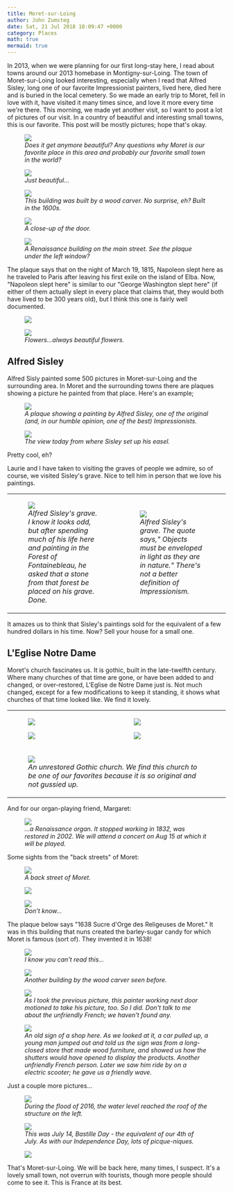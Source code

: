 ```yaml
---
title: Moret-sur-Loing
author: John Zumsteg
date: Sat, 21 Jul 2018 18:09:47 +0000
category: Places
math: true
mermaid: true
---
```

In 2013, when we were planning for our first long-stay here, I read about towns around our 2013 homebase in Montigny-sur-Loing. The town of Moret-sur-Loing looked interesting, especially when I read that Alfred Sisley, long one of our favorite Impressionist painters, lived here, died here and is buried in the local cemetery. So we made an early trip to Moret, fell in love with it, have visited it many times since, and love it more every time we're there. This morning, we made yet another visit, so I want to post a lot of pictures of our visit. In a country of beautiful and interesting small towns, this is our favorite. This post will be mostly pictures; hope that's okay.

<figure>
	<img src="{{site.url}}/assets/images/2018/07/DSC05396.jpg"/>
	<figcaption><em>Does it get anymore beautiful? Any questions why Moret is our favorite place in this area and probably our favorite small town in the world?</em></figcaption>
</figure>



<figure>
	<img src="{{site.url}}/assets/images/2018/07/DSC05580.jpg"/>
	<figcaption><em>Just beautiful...</em></figcaption>
</figure>



<figure>
	<img src="{{site.url}}/assets/images/2018/07/DSC05494.jpg"/>
	<figcaption><em>This building was built by a wood carver. No surprise, eh? Built in the 1600s.</em></figcaption>
</figure>



<figure>
	<img src="{{site.url}}/assets/images/2018/07/DSC05493.jpg"/>
	<figcaption><em>A close-up of the door.</em></figcaption>
</figure>



<figure>
	<img src="{{site.url}}/assets/images/2018/07/DSC05498.jpg"/>
	<figcaption><em>A Renaissance building on the main street. See the plaque under the left window?</em></figcaption>
</figure>



The plaque says that on the night of March 19, 1815, Napoleon slept here as he traveled to Paris after leaving his first exile on the island of Elba. Now, "Napoleon slept here" is similar to our "George Washington slept here" (if either of them actually slept in every place that claims that, they would both have lived to be 300 years old), but I think this one is fairly well documented.

<figure>
	<img src="{{site.url}}/assets/images/2018/07/DSC05392.jpg"/>
	<figcaption></figcaption>
</figure>



<figure>
	<img src="{{site.url}}/assets/images/2018/07/DSC05497-1.jpg"/>
	<figcaption><em>Flowers...always beautiful flowers.</em></figcaption>
</figure>


<h2>Alfred Sisley</h2>
Alfred Sisly painted some 500 pictures in Moret-sur-Loing and the surrounding area. In Moret and the surrounding towns there are plaques showing a picture he painted from that place. Here's an example;

<figure>
	<img src="{{site.url}}/assets/images/2018/07/DSC05409.jpg"/>
	<figcaption><em>A plaque showing a painting by Alfred Sisley, one of the original (and, in our humble opinion, one of the best) Impressionists.</em></figcaption>
</figure>



<figure>
	<img src="{{site.url}}/assets/images/2018/07/DSC05410.jpg"/>
	<figcaption><em>The view today from where Sisley set up his easel.</em></figcaption>
</figure>



Pretty cool, eh?

Laurie and I have taken to visiting the graves of people we admire, so of course, we visited Sisley's grave. Nice to tell him in person that we love his paintings.
<table>
<tbody>
<tr>
<td>

<figure>
	<img src="{{site.url}}/assets/images/2018/07/DSC05605.jpg"/>
	<figcaption><em>Alfred Sisley's grave. I know it looks odd, but after spending much of his life here and painting in the Forest of Fontainebleau, he asked that a stone from that forest be placed on his grave. Done.</em></figcaption>
</figure>

</td>
<td>

<figure>
	<img src="{{site.url}}/assets/images/2018/07/DSC05603.jpg"/>
	<figcaption><em>Alfred Sisley's grave. The quote says," Objects must be enveloped in light as they are in nature." There's not a better definition of Impressionism.</em></figcaption>
</figure>

</td>
</tr>
</tbody>
</table>
It amazes us to think that Sisley's paintings sold for the equivalent of a few hundred dollars in his time. Now? Sell your house for a small one.
<h2>L'Eglise Notre Dame</h2>
Moret's church fascinates us. It is gothic, built in the late-twelfth century. Where many churches of that time are gone, or have been added to and changed, or over-restored, L'Eglise de Notre Dame just is. Not much changed, except for a few modifications to keep it standing, it shows what churches of that time looked like. We find it lovely.
<table>
<tbody>
<tr>
<td><figure>
	<img src="{{site.url}}/assets/images/2018/07/DSC05575.jpg"/>
	<figcaption></figcaption>
</figure>

 <figure>
	<img src="{{site.url}}/assets/images/2018/07/DSC05557.jpg"/>
	<figcaption></figcaption>
</figure>

</td>
<td><figure>
	<img src="{{site.url}}/assets/images/2018/07/DSC05555.jpg"/>
	<figcaption></figcaption>
</figure>

 <figure>
	<img src="{{site.url}}/assets/images/2018/07/DSC05550.jpg"/>
	<figcaption></figcaption>
</figure>

</td>
</tr>
<tr>
<td colspan="2">

<figure>
	<img src="{{site.url}}/assets/images/2018/07/DSC05538.jpg"/>
	<figcaption><em>An unrestored Gothic church. We find this church to be one of our favorites because it is so original and not gussied up.</em></figcaption>
</figure>

</td>
<td></td>
</tr>
</tbody>
</table>
And for our organ-playing friend, Margaret:

<figure>
	<img src="{{site.url}}/assets/images/2018/07/DSC05517.jpg"/>
	<figcaption><em>...a Renaissance organ. It stopped working in 1832, was restored in 2002. We will attend a concert on Aug 15 at which it will be played.</em></figcaption>
</figure>



Some sights from the "back streets" of Moret:

<figure>
	<img src="{{site.url}}/assets/images/2018/07/DSC05567.jpg"/>
	<figcaption><em>A back street of Moret.</em></figcaption>
</figure>



<figure>
	<img src="{{site.url}}/assets/images/2018/07/DSC05568.jpg"/>
	<figcaption></figcaption>
</figure>



<figure>
	<img src="{{site.url}}/assets/images/2018/07/DSC05569.jpg"/>
	<figcaption><em>Don't know...</em></figcaption>
</figure>



The plaque below says "1638 Sucre d'Orge des Religeuses de Moret." It was in this building that nuns created the barley-sugar candy for which Moret is famous (sort of). They invented it in 1638!

<figure>
	<img src="{{site.url}}/assets/images/2018/07/DSC05559.jpg"/>
	<figcaption><em>I know you can't read this...</em></figcaption>
</figure>



<figure>
	<img src="{{site.url}}/assets/images/2018/07/DSC05561.jpg"/>
	<figcaption><em>Another building by the wood carver seen before.</em></figcaption>
</figure>



<figure>
	<img src="{{site.url}}/assets/images/2018/07/DSC05563.jpg"/>
	<figcaption><em>As I took the previous picture, this painter working next door motioned to take his picture, too. So I did. Don't talk to me about the unfriendly French; we haven't found any.</em></figcaption>
</figure>



<figure>
	<img src="{{site.url}}/assets/images/2018/07/DSC05578.jpg"/>
	<figcaption><em>An old sign of a shop here. As we looked at it, a car pulled up, a young man jumped out and told us the sign was from a long-closed store that made wood furniture, and showed us how the shutters would have opened to display the products. Another unfriendly French person. Later we saw him ride by on a electric scooter; he gave us a friendly wave.</em></figcaption>
</figure>



Just a couple more pictures...

<figure>
	<img src="{{site.url}}/assets/images/2018/07/DSC05405.jpg"/>
	<figcaption><em>During the flood of 2016, the water level reached the roof of the structure on the left.</em></figcaption>
</figure>



<figure>
	<img src="{{site.url}}/assets/images/2018/07/DSC05407.jpg"/>
	<figcaption><em>This was July 14, Bastille Day - the equivalent of our 4th of July. As with our Independence Day, lots of picque-niques.</em></figcaption>
</figure>



<figure>
	<img src="{{site.url}}/assets/images/2018/07/DSC05587.jpg"/>
	<figcaption></figcaption>
</figure>



That's Moret-sur-Loing. We will be back here, many times, I suspect. It's a lovely small town, not overrun with tourists, though more people should come to see it. This is France at its best.
